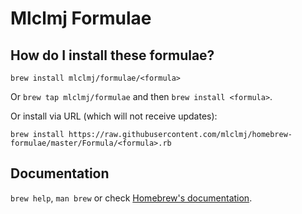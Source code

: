 # Mlclmj Formulae

## How do I install these formulae?
`brew install mlclmj/formulae/<formula>`

Or `brew tap mlclmj/formulae` and then `brew install <formula>`.

Or install via URL (which will not receive updates):

```
brew install https://raw.githubusercontent.com/mlclmj/homebrew-formulae/master/Formula/<formula>.rb
```

## Documentation
`brew help`, `man brew` or check [Homebrew's documentation](https://docs.brew.sh).
